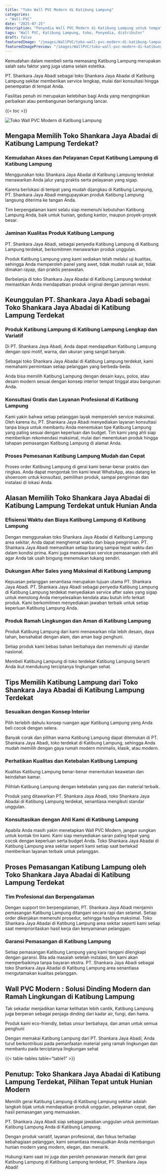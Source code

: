 ```yaml
---
title: "Toko Wall PVC Modern di Katibung Lampung"
categories:
- "Wall-PVC"
date: "2025-07-25"
description: "Penyedia Wall PVC Modern di Katibung Lampung untuk tempat tinggal, office, serta toko. Material terbaik, pilihan motif, variasi warna elegan, dengan servis instalasi dikerjakan oleh tenaga ahli profesional dan kepastian resmi!|Layanan penyediaan Wall PVC Modern di Katibung Lampung untuk keperluan hunian, office, atau gerai, beserta material berkualitas dan instalasi oleh teknisi profesional dan jaminan resmi.|Alternatif Wall PVC Modern di Katibung Lampung yang terpercaya untuk rumah, kantor, serta ritel, bersama produk terbaik dan penempatan oleh tenaga ahli profesional dan kepastian resmi.|Distribusi Wall PVC Modern di Katibung Lampung untuk rumah, perkantoran, dan toko, beserta material berkualitas dan instalasi dikerjakan oleh teknisi ahli, dilengkapi beserta garansi resmi.}"
tags: "Wall PVC, Katibung Lampung, toko, Penyedia, distributor"
draft: false
featuredImage: "/images/WallPVC/toko-wall-pvc-modern-di-katibung-lampung.png"
featuredImagePreview: "/images/WallPVC/toko-wall-pvc-modern-di-katibung-lampung.png"
---
```


Kemudahan dalam membeli serta memasang Katibung Lampung merupakan salah satu faktor yang juga utama selain estetika.

PT. Shankara Jaya Abadi sebagai toko Shankara Jaya Abadai di Katibung Lampung sekitar memberikan service lengkap, mulai dari konsultasi hingga penempatan di tempat Anda.

Fasilitas penuh ini merupakan kelebihan bagi Anda yang menginginkan perbaikan atau pembangunan berlangsung lancar.

{{< toc >}}

![Toko Wall PVC Modern di Katibung Lampung](/images/Wall-PVC/Toko-Wall-PVC-Modern-di-Katibung-Lampung.png)

## Mengapa Memilih Toko Shankara Jaya Abadai di Katibung Lampung Terdekat?

### Kemudahan Akses dan Pelayanan Cepat Katibung Lampung di Katibung Lampung

Menggunakan toko Shankara Jaya Abadai di Katibung Lampung terdekat menawarkan Anda jalur yang praktis serta pelayanan yang sigap.

Karena berlokasi di tempat yang mudah dijangkau di Katibung Lampung, PT. Shankara Jaya Abadi mengupayakan produk Katibung Lampung langsung diterima ke tangan Anda.

Tim berpengalaman kami selalu siap memenuhi kebutuhan Katibung Lampung Anda, baik untuk hunian, gedung kantor, maupun proyek-proyek besar.

### Jaminan Kualitas Produk Katibung Lampung

PT. Shankara Jaya Abadi, sebagai penyedia Katibung Lampung di Katibung Lampung terdekat, berkomitmen menawarkan produk unggulan.

Produk Katibung Lampung yang kami sediakan telah melalui uji kualitas, sehingga Anda memperoleh panel yang awet, tidak mudah rusak air, tidak dimakan rayap, dan praktis perawatan.

Berbelanja di toko Shankara Jaya Abadai di Katibung Lampung terdekat memastikan Anda mendapatkan produk original dengan jaminan resmi.

## Keunggulan PT. Shankara Jaya Abadi sebagai Toko Shankara Jaya Abadai di Katibung Lampung Terdekat

### Produk Katibung Lampung di Katibung Lampung Lengkap dan Variatif

Di PT. Shankara Jaya Abadi, Anda dapat mendapatkan Katibung Lampung dengan opsi motif, warna, dan ukuran yang sangat banyak.

Sebagai toko Shankara Jaya Abadai di Katibung Lampung terdekat, kami memahami permintaan setiap pelanggan yang berbeda-beda.

Anda bisa memilih Katibung Lampung dengan desain kayu, polos, atau desain modern sesuai dengan konsep interior tempat tinggal atau bangunan Anda.

### Konsultasi Gratis dan Layanan Profesional di Katibung Lampung

Kami yakin bahwa setiap pelanggan layak memperoleh service maksimal. Oleh karena itu, PT. Shankara Jaya Abadi menyediakan layanan konsultasi tanpa biaya untuk membantu Anda menentukan tipe Katibung Lampung yang paling sesuai dengan keperluan dan budget. Tim kami yang ahli siap memberikan rekomendasi maksimal, mulai dari menentukan produk hingga tahapan pemasangan Katibung Lampung di alamat Anda.

### Proses Pemesanan Katibung Lampung Mudah dan Cepat

Proses order Katibung Lampung di gerai kami benar-benar praktis dan ringkas. Anda dapat mengontak tim kami lewat WhatsApp, atau datang ke showroom untuk konsultasi, pemilihan produk, sampai pengiriman dan instalasi di lokasi Anda.

## Alasan Memilih Toko Shankara Jaya Abadai di Katibung Lampung Terdekat untuk Hunian Anda

### Efisiensi Waktu dan Biaya Katibung Lampung di Katibung Lampung

Dengan menggunakan toko Shankara Jaya Abadai di Katibung Lampung area sekitar, Anda dapat menghemat waktu dan biaya pengiriman. PT. Shankara Jaya Abadi memastikan setiap barang sampai tepat waktu dan dalam kondisi prima. Kami juga menawarkan service pemasangan oleh ahli agar Anda tak usah bingung menemukan tukang sendiri.

### Dukungan After Sales yang Maksimal di Katibung Lampung

Kepuasan pelanggan senantiasa merupakan tujuan utama PT. Shankara Jaya Abadi. PT. Shankara Jaya Abadi sebagai penyedia Katibung Lampung di Katibung Lampung terdekat menyediakan service after sales yang sigap untuk menolong Anda menyelesaikan kendala atau butuh info terkait produk. Kami berkomitmen menyediakan jawaban terbaik untuk setiap keperluan Katibung Lampung Anda.

### Produk Ramah Lingkungan dan Aman di Katibung Lampung

Produk Katibung Lampung dari kami menawarkan nilai lebih desain, daya tahan, bersahabat dengan alam, dan aman bagi penghuni.

Setiap produk kami bebas bahan berbahaya dan memenuhi uji standar nasional.

Membeli Katibung Lampung di toko terdekat Katibung Lampung berarti Anda ikut mendukung terciptanya lingkungan sehat.

## Tips Memilih Katibung Lampung dari Toko Shankara Jaya Abadai di Katibung Lampung Terdekat

### Sesuaikan dengan Konsep Interior 

Pilih terlebih dahulu konsep ruangan agar Katibung Lampung yang Anda beli cocok dengan selera.

Banyak corak dan pilihan warna Katibung Lampung dapat ditemukan di PT. Shankara Jaya Abadi, toko terdekat di Katibung Lampung, sehingga Anda mudah memilih dengan gaya rumah modern minimalis, klasik, atau modern.

### Perhatikan Kualitas dan Ketebalan Katibung Lampung

Kualitas Katibung Lampung benar-benar menentukan keawetan dan keindahan kamar.

Pilihlah Katibung Lampung dengan ketebalan yang pas dan material terbaik.

Produk yang ditawarkan PT. Shankara Jaya Abadi, toko Shankara Jaya Abadai di Katibung Lampung terdekat, senantiasa mengikuti standar unggulan.

### Konsultasikan dengan Ahli Kami di Katibung Lampung

Apabila Anda masih yakin menetapkan Wall PVC Modern, jangan sungkan untuk kontak tim kami. Kami siap menyediakan saran paling tepat yang cocok dengan keperluan serta budget Anda. Toko Shankara Jaya Abadai di Katibung Lampung area sekitar seperti kami setiap saat bertekad memberikan layanan terbaik untuk pelanggan.

## Proses Pemasangan Katibung Lampung oleh Toko Shankara Jaya Abadai di Katibung Lampung Terdekat

### Tim Profesional dan Berpengalaman

Dengan support tim berpengalaman, PT. Shankara Jaya Abadi menjamin pemasangan Katibung Lampung ditangani secara rapi dan selamat. Setiap order dikerjakan memenuhi prosedur, sehingga hasilnya maksimal. Toko Shankara Jaya Abadai di Katibung Lampung area sekitar seperti kami setiap saat memprioritaskan hasil kerja dan kenyamanan pelanggan.

### Garansi Pemasangan di Katibung Lampung

Setiap pemasangan Katibung Lampung yang kami tangani dilengkapi dengan garansi. Bila ada masalah setelah instalasi, tim kami akan memperbaikinya tanpa bayaran ekstra. PT. Shankara Jaya Abadi sebagai toko Shankara Jaya Abadai di Katibung Lampung area senantiasa mengutamakan kualitas pelanggan.

##  Wall PVC Modern : Solusi Dinding Modern dan Ramah Lingkungan di Katibung Lampung

Tak sekadar menjadikan kamar kelihatan lebih cantik, Katibung Lampung juga berperan sebagai penjaga dinding dari kadar air, fungi, dan hama.

Produk kami eco-friendly, bebas unsur berbahaya, dan aman untuk semua penghuni

Dengan memakai Katibung Lampung dari PT. Shankara Jaya Abadi, Anda turut berkontribusi pada pemanfaatan material yang ramah lingkungan dan membantu pada terciptanya lingkungan sehat

{{< table-tables table="table1" >}}

## Penutup: Toko Shankara Jaya Abadai di Katibung Lampung Terdekat, Pilihan Tepat untuk Hunian Modern

Memilih gerai Katibung Lampung di Katibung Lampung sekitar adalah langkah bijak untuk mendapatkan produk unggulan, pelayanan cepat, dan hasil pemasangan yang memuaskan.

PT. Shankara Jaya Abadi siap sebagai jawaban unggulan untuk permintaan Katibung Lampung Anda di Katibung Lampung.

Dengan produk variatif, layanan profesional, dan fokus terhadap kebahagiaan pelanggan, kami senantiasa mewujudkan Anda membangun hunian modern yang modern, elegan, dan menarik.

Hubungi kami saat ini juga dan peroleh penawaran menarik dari gerai Katibung Lampung di Katibung Lampung terdekat, PT. Shankara Jaya Abadi!
